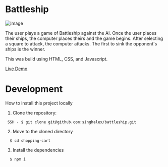 # Battleship
![image](https://github.com/singhalex/battleship/assets/115970252/69095d0a-1902-4da3-b78c-faa29fb74e07)

The user plays a game of Battleship against the AI. Once the user places their ships, the computer places theirs and the game begins. After selecting a square to attack, the computer attacks. The first to sink the opponent's ships is the winner.

This was build using HTML, CSS, and Javascript.

[Live Demo](https://singhalex.github.io/battleship/)

# Development
How to install this project locally

1. Clone the repository:
```
 SSH - $ git clone git@github.com:singhalex/battleship.git
```
2. Move to the cloned directory
```
  $ cd shopping-cart
```
3. Install the dependencies
```
  $ npm i
```
